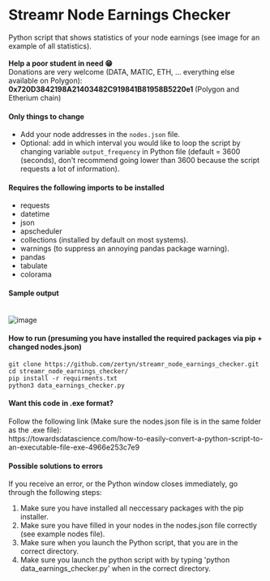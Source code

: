 # Streamr Node Earnings Checker
Python script that shows statistics of your node earnings (see image for an example of all statistics).<br>
<br><b>Help a poor student in need 😁 </b><br>
Donations are very welcome (DATA, MATIC, ETH, ... everything else available on Polygon): <b>0x720D3842198A21403482C919841B81958B5220e1 </b> (Polygon and Etherium chain)
<br>
<h4><b>Only things to change</b></h4>

- Add your node addresses in the ```nodes.json``` file.
- Optional: add in which interval you would like to loop the script by changing variable ```output_frequency``` in Python file (default = 3600 (seconds), don't recommend going lower than 3600 because the script requests a lot of information).


<h4><b>Requires the following imports to be installed</b></h4>

- requests
- datetime
- json
- apscheduler
- collections (installed by default on most systems).
- warnings (to suppress an annoying pandas package warning).
- pandas
- tabulate
- colorama

<h4><b>Sample output</b> <br><br></h4>

![image](https://user-images.githubusercontent.com/38588045/157060314-01209893-eb85-4777-bd06-0ae5802643a4.png)


<h4><b>How to run (presuming you have installed the required packages via pip + changed nodes.json) </b></h4>

```
git clone https://github.com/zertyn/streamr_node_earnings_checker.git
cd streamr_node_earnings_checker/
pip install -r requirments.txt
python3 data_earnings_checker.py
```

<h4><b>Want this code in .exe format? </b><br></h4>
Follow the following link (Make sure the nodes.json file is in the same folder as the .exe file): <br>
https://towardsdatascience.com/how-to-easily-convert-a-python-script-to-an-executable-file-exe-4966e253c7e9

<br>
<h4> Possible solutions to errors </h4>
If you receive an error, or the Python window closes immediately, go through the following steps:

<ol>
  <li>Make sure you have installed all neccessary packages with the pip installer.</li>
  <li>Make sure you have filled in your nodes in the nodes.json file correctly (see example nodes file).</li>
  <li>Make sure when you launch the Python script, that you are in the correct directory.</li>
  <li>Make sure you launch the python script with by typing 'python data_earnings_checker.py' when in the correct directory.</li>
</ol>
